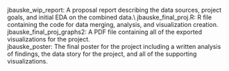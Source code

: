 jbauske_wip_report: A proposal report describing the data sources, project goals, and initial EDA on the combined data.\ 
jbauske_final_proj.R: R file containing the code for data merging, analysis, and visualization creation.\
jbauske_final_proj_graphs2: A PDF file containing all of the exported visualizations for the project.\
jbauske_poster: The final poster for the project including a written analysis of findings, the data story for the project, and all of the supporting visualizations.

